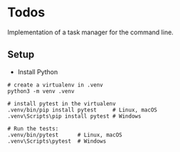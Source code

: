 # Todos

Implementation of a task manager for the command line.

## Setup

* Install Python

```
# create a virtualenv in .venv
python3 -m venv .venv

# install pytest in the virtualenv
.venv/bin/pip install pytest     # Linux, macOS
.venv\Scripts\pip install pytest # Windows

# Run the tests:
.venv/bin/pytest      # Linux, macOS
.venv\Scripts\pytest  # Windows
```
